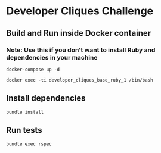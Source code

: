 # Developer Cliques Challenge

## Build and Run inside Docker container
### Note: Use this if you don't want to install Ruby and dependencies in your machine
```docker-compose up -d```

```docker exec -ti developer_cliques_base_ruby_1 /bin/bash```

## Install dependencies
```bundle install```

## Run tests
```bundle exec rspec```
